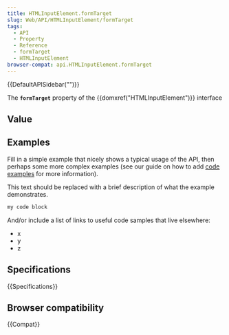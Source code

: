 ```yaml
---
title: HTMLInputElement.formTarget
slug: Web/API/HTMLInputElement/formTarget
tags:
  - API
  - Property
  - Reference
  - formTarget
  - HTMLInputElement
browser-compat: api.HTMLInputElement.formTarget
---
```

{{DefaultAPISidebar("")}}

The **`formTarget`** property of the {{domxref("HTMLInputElement")}} interface 

## Value



## Examples

Fill in a simple example that nicely shows a typical usage of the API, then perhaps some more complex examples (see our guide on how to add [code examples](/en-US/docs/MDN/Contribute/Structures/Code_examples) for more information).

This text should be replaced with a brief description of what the example demonstrates.

```js
my code block
```

And/or include a list of links to useful code samples that live elsewhere:

*   x
*   y
*   z

## Specifications

{{Specifications}}

## Browser compatibility

{{Compat}}


